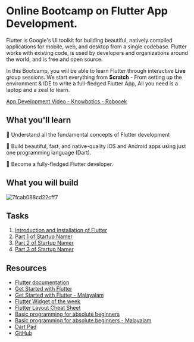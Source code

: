 # Online Bootcamp on Flutter App Development.

Flutter is Google's UI toolkit for building beautiful, natively compiled applications for mobile, web, and desktop from a single codebase. Flutter works with existing code, is used by developers and organizations around the world, and is free and open source.

In this Bootcamp, you will be able to learn Flutter through interactive **Live** group sessions. We start everything from **Scratch** - From setting up the environment & IDE to write a full-fledged Flutter App, All you need is a laptop and a zeal to learn.

[App Development Video - Knowbotics - Robocek](https://www.youtube.com/watch?v=S3PkT_REi1c&list=PLGykX21r34XAKta1fDBC7vcdEmew2VqMi)

## What you'll learn

🔺 Understand all the fundamental concepts of Flutter development

🔺 Build beautiful, fast, and native-quality iOS and Android apps using just one programming language (Dart).

🔺 Become a fully-fledged Flutter developer.  

## What you will build

![7fcab088cd22cff7](https://user-images.githubusercontent.com/49060283/113670536-e0939900-96d2-11eb-9998-587caf707785.gif)


## Tasks
 1. [Introduction and Installation of Flutter](Task-1.md)
 2. [Part 1 of Startup Namer](Task-2.md)
 3. [Part 2 of Startup Namer](Task-3.md)
 4. [Part 3 of Startup Namer](Task-4.md)


## Resources

- [Flutter documentation](https://flutter.dev/docs) 
- [Get Started with Flutter](https://www.raywenderlich.com/13739693-your-first-flutter-app/lessons/1)
- [Get Started with Flutter - Malayalam](https://www.youtube.com/watch?v=cIZLeUBSlRM&list=PLr11YFCnWCCMQYU8z3Gol2gVA2nBtoKVo)
- [Flutter Widget of the week](https://www.youtube.com/watch?v=b_sQ9bMltGU&list=PLjxrf2q8roU23XGwz3Km7sQZFTdB996iG&index=2)
- [Flutter Layout Cheat Sheet](https://medium.com/flutter-community/flutter-layout-cheat-sheet-5363348d037e)
- [Basic programming for absolute beginners](https://www.youtube.com/watch?v=FLQ-Vhw1NYQ)
- [Basic programming for absolute beginners - Malayalam](https://www.youtube.com/watch?v=tCzyhf-f7zo&list=PLr11YFCnWCCMgk8qEewU_Zl32j3w7hyUZ)
- [Dart Pad](https://dartpad.dev/0df636e00f348bdec2bc1c8ebc7daeb1?null_safety=true)
- [GitHub](https://www.youtube.com/watch?v=wrb7Gge9yoE)
